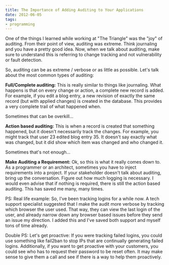 ```yaml
---
title: The Importance of Adding Auditing to Your Applications
date: 2012-06-05
tags:
- programming
---
```

One of the things I learned while working at "The Triangle" was the "joy" of auditing.  From their point of view, auditing was extreme.  Think journaling and you have a pretty good idea.  Now, when we talk about auditing, make sure to understand this is referring to change tracking and not vulnerability or fault detection.

<!--more-->

So, auditing can be as extreme / verbose or as little as possible.  Let's talk about the most common types of auditing:

**Full/Complete auditing:**  This is really similar to things like journaling.  What happens is that on every change or action, a complete new record is added.  For example, if you edit a blog entry, a new revision of exactly the same record (but with applied changes) is created in the database.  This provides a very complete trail of what happened when.  

Sometimes that can be overkill...

**Action based auditing:** This is when a record is created that something happened, but it doesn't necessarily track the changes.  For example, you might track that user 23 edited blog entry 35.  It doesn't say exactly what was changed, but it did show which item was changed and who changed it.

Sometimes that's not enough...

**Make Auditing a Requirement:** Ok, so this is what it really comes down to.  As a programmer or an architect, sometimes you have to inject requirements into a project.  If your stakeholder doesn't talk about auditing, bring up the conversation.  Figure out how much logging is necessary.  I would even advise that if nothing is required, there is still the action based auditing.  This has saved me many, many times.

PS: Real life example:  So, I've been tracking logins for a while now.  A tech support specialist suggested that I make the audit more verbose by tracking which browser the user used.  That way, they can view the last login of the user, and already narrow down any browser based issues before they send an issue my direction.  I added this and I've saved both support and myself tons of time already.

Double PS: Let's get proactive: If you were tracking failed logins, you could use something like fail2ban to stop IPs that are continually generating failed logins.  Additionally, if you want to get proactive with your customers, you could see who has to request their password to be reset often.  It may make sense to give them a call and see if there is a way to help them proactively.  

